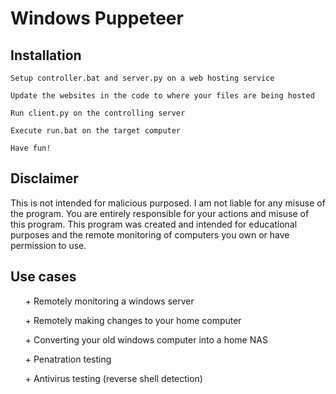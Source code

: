 # Windows Puppeteer
## Installation
```
Setup controller.bat and server.py on a web hosting service
```
```
Update the websites in the code to where your files are being hosted
```
```
Run client.py on the controlling server
```
```
Execute run.bat on the target computer 
```
```
Have fun!
```
## Disclaimer
This is not intended for malicious purposed. I am not liable for any misuse of the program. You are entirely responsible for your actions and misuse of this program. This program was created and intended for educational purposes and the remote monitoring of computers you own or have permission to use.

## Use cases
<ul>
  + Remotely monitoring a windows server
</ul>
<ul>
  + Remotely making changes to your home computer
</ul>
<ul>
  + Converting your old windows computer into a home NAS
</ul>
<ul>
  + Penatration testing
</ul>
<ul>
  + Antivirus testing (reverse shell detection)
</ul>
